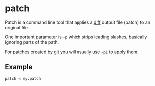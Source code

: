 # patch
Patch is a command line tool that applies a [diff](diff.md) output file (patch) to an original file.

One important parameter is `-p` which strips leading slashes, basically ignoring parts of the path.

For patches created by git you will usually use `-p1` to apply them.

## Example

```
patch < my.patch
```

